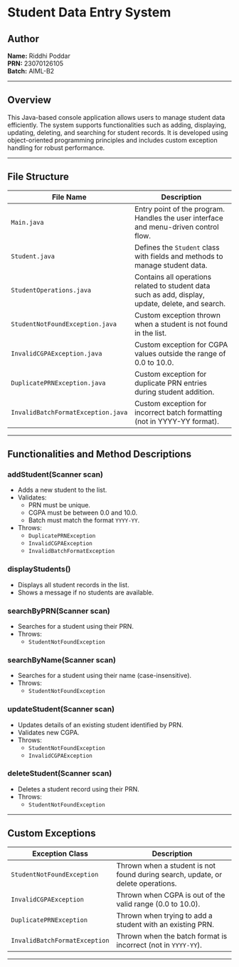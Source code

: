 # Student Data Entry System

## Author
**Name:** Riddhi Poddar  
**PRN:** 23070126105  
**Batch:** AIML-B2

---

## Overview

This Java-based console application allows users to manage student data efficiently. The system supports functionalities such as adding, displaying, updating, deleting, and searching for student records. It is developed using object-oriented programming principles and includes custom exception handling for robust performance.

---

## File Structure

| File Name                       | Description |
|--------------------------------|-------------|
| `Main.java`                    | Entry point of the program. Handles the user interface and menu-driven control flow. |
| `Student.java`                 | Defines the `Student` class with fields and methods to manage student data. |
| `StudentOperations.java`       | Contains all operations related to student data such as add, display, update, delete, and search. |
| `StudentNotFoundException.java` | Custom exception thrown when a student is not found in the list. |
| `InvalidCGPAException.java`    | Custom exception for CGPA values outside the range of 0.0 to 10.0. |
| `DuplicatePRNException.java`   | Custom exception for duplicate PRN entries during student addition. |
| `InvalidBatchFormatException.java` | Custom exception for incorrect batch formatting (not in YYYY-YY format). |

---

## Functionalities and Method Descriptions

### addStudent(Scanner scan)
- Adds a new student to the list.
- Validates:
  - PRN must be unique.
  - CGPA must be between 0.0 and 10.0.
  - Batch must match the format `YYYY-YY`.
- Throws:
  - `DuplicatePRNException`
  - `InvalidCGPAException`
  - `InvalidBatchFormatException`

### displayStudents()
- Displays all student records in the list.
- Shows a message if no students are available.

### searchByPRN(Scanner scan)
- Searches for a student using their PRN.
- Throws:
  - `StudentNotFoundException`

### searchByName(Scanner scan)
- Searches for a student using their name (case-insensitive).
- Throws:
  - `StudentNotFoundException`

### updateStudent(Scanner scan)
- Updates details of an existing student identified by PRN.
- Validates new CGPA.
- Throws:
  - `StudentNotFoundException`
  - `InvalidCGPAException`

### deleteStudent(Scanner scan)
- Deletes a student record using their PRN.
- Throws:
  - `StudentNotFoundException`

---

## Custom Exceptions

| Exception Class                | Description |
|--------------------------------|-------------|
| `StudentNotFoundException`     | Thrown when a student is not found during search, update, or delete operations. |
| `InvalidCGPAException`         | Thrown when CGPA is out of the valid range (0.0 to 10.0). |
| `DuplicatePRNException`        | Thrown when trying to add a student with an existing PRN. |
| `InvalidBatchFormatException`  | Thrown when the batch format is incorrect (not in `YYYY-YY`). |

---
